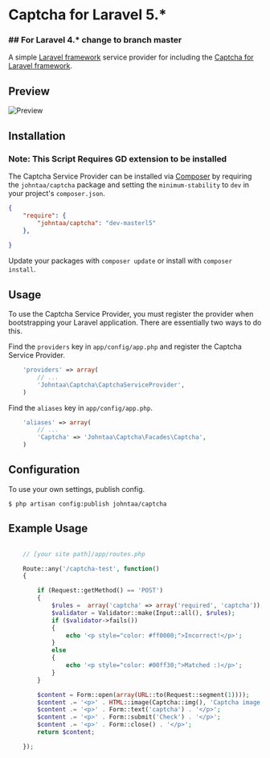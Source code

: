 # Captcha for Laravel 5.*   
### ## For Laravel 4.* change to branch master 
A simple [Laravel framework](http://laravel.com/) service provider for including the [Captcha for Laravel framework](https://github.com/johntaa/captcha).

## Preview
![Preview](http://i.imgur.com/kfXYhlk.jpg?1)



## Installation

### Note: This Script Requires GD extension to be installed 

The Captcha Service Provider can be installed via [Composer](http://getcomposer.org) by requiring the
`johntaa/captcha` package and setting the `minimum-stability` to `dev` in your
project's `composer.json`.

```json
{
    "require": { 
        "johntaa/captcha": "dev-masterl5" 
    },
  
}
```

Update your packages with ```composer update``` or install with ```composer install```.

## Usage

To use the Captcha Service Provider, you must register the provider when bootstrapping your Laravel application. There are
essentially two ways to do this.

Find the `providers` key in `app/config/app.php` and register the Captcha Service Provider.

```php
    'providers' => array(
        // ...
        'Johntaa\Captcha\CaptchaServiceProvider',
    )
```

Find the `aliases` key in `app/config/app.php`.

```php
    'aliases' => array(
        // ...
        'Captcha' => 'Johntaa\Captcha\Facades\Captcha',
    )
```

## Configuration

To use your own settings, publish config.

```$ php artisan config:publish johntaa/captcha```

## Example Usage

```php

    // [your site path]/app/routes.php

    Route::any('/captcha-test', function()
    {

        if (Request::getMethod() == 'POST')
        {
            $rules =  array('captcha' => array('required', 'captcha'));
            $validator = Validator::make(Input::all(), $rules);
            if ($validator->fails())
            {
                echo '<p style="color: #ff0000;">Incorrect!</p>';
            }
            else
            {
                echo '<p style="color: #00ff30;">Matched :)</p>';
            }
        }

        $content = Form::open(array(URL::to(Request::segment(1))));
        $content .= '<p>' . HTML::image(Captcha::img(), 'Captcha image') . '</p>';
        $content .= '<p>' . Form::text('captcha') . '</p>';
        $content .= '<p>' . Form::submit('Check') . '</p>';
        $content .= '<p>' . Form::close() . '</p>';
        return $content;

    });
```
 
